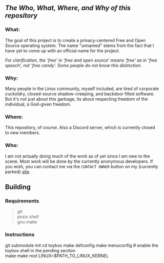 ## *The Who, What, Where, and Why of this repository*
### What:
The goal of this project is to create a privacy-centered Free and Open Source operating system. The name "unnamed" stems from the fact that I have yet to come up with an official name for the project.

_For clarification, the 'free' in 'free and open source' means 'free' as in 'free speech', not 'free candy'. Some people do not know this distinction._
### Why:
Many people in the Linux community, myself included, are tired of corporate cuckoldry, closed-source shadow-creeping, and backdoor filled software. But it's not just about this garbage, its about respecting freedom of the individual, a God-given freedom.
### Where:
This repository, of course. Also a Discord server, which is currently closed to new members.
### Who:
I am not actually doing much of the work as of yet since I am new to the scene. Most work will be done by the currently anonymous developers. If you wish, you can contact me via the `CONTACT OWNER` button on my (currently parked) [site].

[site]: <https://neet.international>

## Building

### Requirements
> git  
> posix shell  
> gnu make  

### Instructions
git submodule init
cd toybox
make defconfig
make menuconfig # enable the toybox shell in the pending section   
make 
make root LINUX=$PATH_TO_LINUX_KERNEL
